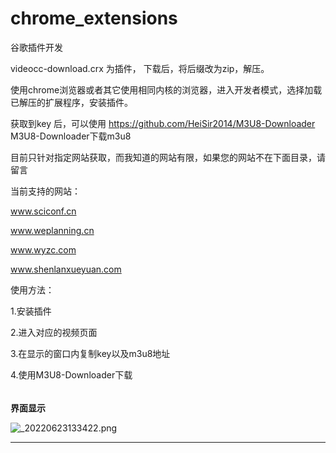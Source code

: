 # chrome_extensions

谷歌插件开发

videocc-download.crx 为插件，
下载后，将后缀改为zip，解压。

使用chrome浏览器或者其它使用相同内核的浏览器，进入开发者模式，选择加载已解压的扩展程序，安装插件。

获取到key 后，可以使用  https://github.com/HeiSir2014/M3U8-Downloader M3U8-Downloader下载m3u8

目前只针对指定网站获取，而我知道的网站有限，如果您的网站不在下面目录，请留言

当前支持的网站：

www.sciconf.cn

www.weplanning.cn

www.wyzc.com

www.shenlanxueyuan.com

使用方法：

1.安装插件

2.进入对应的视频页面

3.在显示的窗口内复制key以及m3u8地址

4.使用M3U8-Downloader下载

###### 

**界面显示**

![_20220623133422.png](./_20220623133422.png)

---
